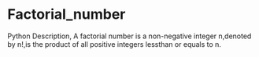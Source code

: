 # Factorial_number
Python Description,
A factorial number is a non-negative integer n,denoted by n!,is the product of all positive integers lessthan or equals to n.
